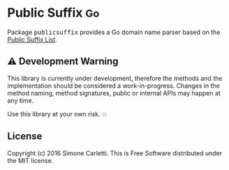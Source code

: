 # Public Suffix <small>Go</small>

Package <tt>publicsuffix</tt> provides a Go domain name parser based on the [Public Suffix List](http://publicsuffix.org/).


## :warning: Development Warning

This library is currently under development, therefore the methods and the implementation should be considered a work-in-progress. Changes in the method naming, method signatures, public or internal APIs may happen at any time.

Use this library at your own risk. :boom:


## License

Copyright (c) 2016 Simone Carletti. This is Free Software distributed under the MIT license.

